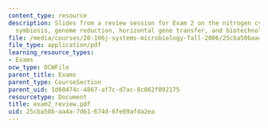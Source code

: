 ```yaml
---
content_type: resource
description: Slides from a review session for Exam 2 on the nitrogen cycle, communities,
  symbiosis, genome reduction, horizontal gene transfer, and biotechnology.
file: /media/courses/20-106j-systems-microbiology-fall-2006/25cba50baa4a7d61674d6fe89afda2ea_exam2_review.pdf
file_type: application/pdf
learning_resource_types:
- Exams
ocw_type: OCWFile
parent_title: Exams
parent_type: CourseSection
parent_uid: 1d60474c-4867-af7c-d7ac-8c062f092175
resourcetype: Document
title: exam2_review.pdf
uid: 25cba50b-aa4a-7d61-674d-6fe89afda2ea
---
```

